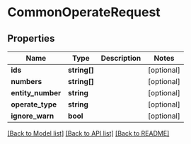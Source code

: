 # CommonOperateRequest

## Properties
Name | Type | Description | Notes
------------ | ------------- | ------------- | -------------
**ids** | **string[]** |  | [optional] 
**numbers** | **string[]** |  | [optional] 
**entity_number** | **string** |  | [optional] 
**operate_type** | **string** |  | [optional] 
**ignore_warn** | **bool** |  | [optional] 

[[Back to Model list]](../README.md#documentation-for-models) [[Back to API list]](../README.md#documentation-for-api-endpoints) [[Back to README]](../README.md)


